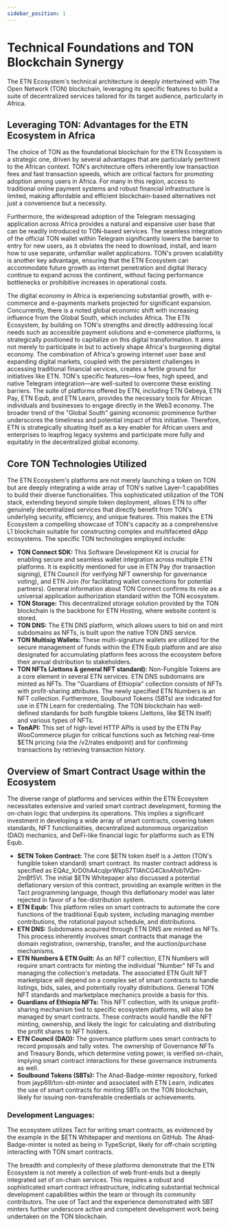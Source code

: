 ```yaml
---
sidebar_position: 1
---
```


# Technical Foundations and TON Blockchain Synergy

The ETN Ecosystem's technical architecture is deeply intertwined with The Open Network (TON) blockchain, leveraging its specific features to build a suite of decentralized services tailored for its target audience, particularly in Africa.

## Leveraging TON: Advantages for the ETN Ecosystem in Africa

The choice of TON as the foundational blockchain for the ETN Ecosystem is a strategic one, driven by several advantages that are particularly pertinent to the African context. TON's architecture offers inherently low transaction fees and fast transaction speeds, which are critical factors for promoting adoption among users in Africa. For many in this region, access to traditional online payment systems and robust financial infrastructure is limited, making affordable and efficient blockchain-based alternatives not just a convenience but a necessity.

Furthermore, the widespread adoption of the Telegram messaging application across Africa provides a natural and expansive user base that can be readily introduced to TON-based services. The seamless integration of the official TON wallet within Telegram significantly lowers the barrier to entry for new users, as it obviates the need to download, install, and learn how to use separate, unfamiliar wallet applications. TON's proven scalability is another key advantage, ensuring that the ETN Ecosystem can accommodate future growth as internet penetration and digital literacy continue to expand across the continent, without facing performance bottlenecks or prohibitive increases in operational costs.

The digital economy in Africa is experiencing substantial growth, with e-commerce and e-payments markets projected for significant expansion. Concurrently, there is a noted global economic shift with increasing influence from the Global South, which includes Africa. The ETN Ecosystem, by building on TON's strengths and directly addressing local needs such as accessible payment solutions and e-commerce platforms, is strategically positioned to capitalize on this digital transformation. It aims not merely to participate in but to actively shape Africa's burgeoning digital economy. The combination of Africa's growing internet user base and expanding digital markets, coupled with the persistent challenges in accessing traditional financial services, creates a fertile ground for initiatives like ETN. TON's specific features—low fees, high speed, and native Telegram integration—are well-suited to overcome these existing barriers. The suite of platforms offered by ETN, including ETN Gebeya, ETN Pay, ETN Equb, and ETN Learn, provides the necessary tools for African individuals and businesses to engage directly in the Web3 economy. The broader trend of the "Global South" gaining economic prominence further underscores the timeliness and potential impact of this initiative. Therefore, ETN is strategically situating itself as a key enabler for African users and enterprises to leapfrog legacy systems and participate more fully and equitably in the decentralized global economy.

## Core TON Technologies Utilized

The ETN Ecosystem's platforms are not merely launching a token on TON but are deeply integrating a wide array of TON's native Layer-1 capabilities to build their diverse functionalities. This sophisticated utilization of the TON stack, extending beyond simple token deployment, allows ETN to offer genuinely decentralized services that directly benefit from TON's underlying security, efficiency, and unique features. This makes the ETN Ecosystem a compelling showcase of TON's capacity as a comprehensive L1 blockchain suitable for constructing complex and multifaceted dApp ecosystems. The specific TON technologies employed include:

*   **TON Connect SDK:** This Software Development Kit is crucial for enabling secure and seamless wallet integration across multiple ETN platforms. It is explicitly mentioned for use in ETN Pay (for transaction signing), ETN Council (for verifying NFT ownership for governance voting), and ETN Join (for facilitating wallet connections for potential partners). General information about TON Connect confirms its role as a universal application authorization standard within the TON ecosystem.
*   **TON Storage:** This decentralized storage solution provided by the TON blockchain is the backbone for ETN Hosting, where website content is stored.
*   **TON DNS:** The ETN DNS platform, which allows users to bid on and mint subdomains as NFTs, is built upon the native TON DNS service.
*   **TON Multisig Wallets:** These multi-signature wallets are utilized for the secure management of funds within the ETN Equb platform and are also designated for accumulating platform fees across the ecosystem before their annual distribution to stakeholders.
*   **TON NFTs (Jettons & general NFT standard):** Non-Fungible Tokens are a core element in several ETN services. ETN DNS subdomains are minted as NFTs. The "Guardians of Ethiopia" collection consists of NFTs with profit-sharing attributes. The newly specified ETN Numbers is an NFT collection. Furthermore, Soulbound Tokens (SBTs) are indicated for use in ETN Learn for credentialing. The TON blockchain has well-defined standards for both fungible tokens (Jettons, like $ETN itself) and various types of NFTs.
*   **TonAPI:** This set of high-level HTTP APIs is used by the ETN Pay WooCommerce plugin for critical functions such as fetching real-time $ETN pricing (via the /v2/rates endpoint) and for confirming transactions by retrieving transaction history.

## Overview of Smart Contract Usage within the Ecosystem

The diverse range of platforms and services within the ETN Ecosystem necessitates extensive and varied smart contract development, forming the on-chain logic that underpins its operations. This implies a significant investment in developing a wide array of smart contracts, covering token standards, NFT functionalities, decentralized autonomous organization (DAO) mechanics, and DeFi-like financial logic for platforms such as ETN Equb.

*   **$ETN Token Contract:** The core $ETN token itself is a Jetton (TON's fungible token standard) smart contract. Its master contract address is specified as EQAz_XrD0hA4cqlprWkpS7TIAhCG4CknAfob1VQm-2mBf5Vl. The initial $ETN Whitepaper also discussed a potential deflationary version of this contract, providing an example written in the Tact programming language, though this deflationary model was later rejected in favor of a fee-distribution system.
*   **ETN Equb:** This platform relies on smart contracts to automate the core functions of the traditional Equb system, including managing member contributions, the rotational payout schedule, and distributions.
*   **ETN DNS:** Subdomains acquired through ETN DNS are minted as NFTs. This process inherently involves smart contracts that manage the domain registration, ownership, transfer, and the auction/purchase mechanisms.
*   **ETN Numbers & ETN Guilt:** As an NFT collection, ETN Numbers will require smart contracts for minting the individual "Number" NFTs and managing the collection's metadata. The associated ETN Guilt NFT marketplace will depend on a complex set of smart contracts to handle listings, bids, sales, and potentially royalty distributions. General TON NFT standards and marketplace mechanics provide a basis for this.
*   **Guardians of Ethiopia NFTs:** This NFT collection, with its unique profit-sharing mechanism tied to specific ecosystem platforms, will also be managed by smart contracts. These contracts would handle the NFT minting, ownership, and likely the logic for calculating and distributing the profit shares to NFT holders.
*   **ETN Council (DAO):** The governance platform uses smart contracts to record proposals and tally votes. The ownership of Governance NFTs and Treasury Bonds, which determine voting power, is verified on-chain, implying smart contract interactions for these governance instruments as well.
*   **Soulbound Tokens (SBTs):** The Ahad-Badge-minter repository, forked from jayp89/ton-sbt-minter and associated with ETN Learn, indicates the use of smart contracts for minting SBTs on the TON blockchain, likely for issuing non-transferable credentials or achievements.

### Development Languages:

The ecosystem utilizes Tact for writing smart contracts, as evidenced by the example in the $ETN Whitepaper and mentions on GitHub. The Ahad-Badge-minter is noted as being in TypeScript, likely for off-chain scripting interacting with TON smart contracts.

The breadth and complexity of these platforms demonstrate that the ETN Ecosystem is not merely a collection of web front-ends but a deeply integrated set of on-chain services. This requires a robust and sophisticated smart contract infrastructure, indicating substantial technical development capabilities within the team or through its community contributors. The use of Tact and the experience demonstrated with SBT minters further underscore active and competent development work being undertaken on the TON blockchain.
